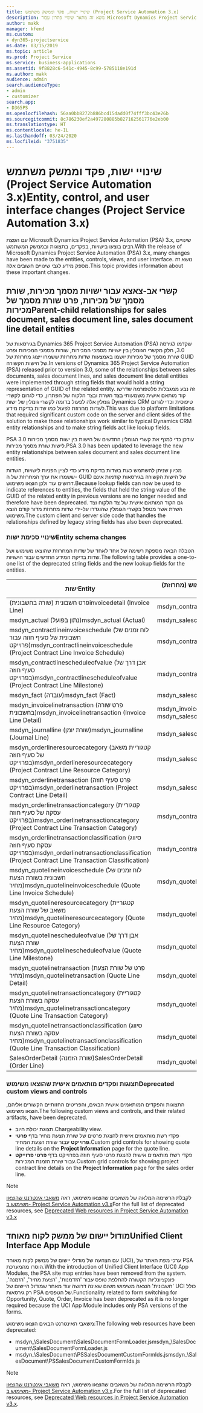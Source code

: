 ```yaml
---
title: שינויי ישות, פקד וממשק משתמש (Project Service Automation 3.x)
description: נושא זה מתאר שינויי פתרון עבור Microsoft Dynamics Project Service Automation 3.x.
author: makk
manager: kfend
ms.custom:
- dyn365-projectservice
ms.date: 03/15/2019
ms.topic: article
ms.prod: Project Service
ms.service: business-applications
ms.assetid: 9f8828c6-541c-4945-8c99-5785118e191d
ms.author: makk
audience: admin
search.audienceType:
- admin
- customizer
search.app:
- D365PS
ms.openlocfilehash: 56aa0bb8272b886bcd15dadd0f74fff3bc43e26b
ms.sourcegitcommit: 8c786230ef2a497280885b827162561776e2eb00
ms.translationtype: HT
ms.contentlocale: he-IL
ms.lasthandoff: 03/24/2020
ms.locfileid: "3751835"
---
```

# <a name="entity-control-and-user-interface-changes-project-service-automation-3x"></a><span data-ttu-id="c282f-103">שינויי ישות, פקד וממשק משתמש (Project Service Automation 3.x)</span><span class="sxs-lookup"><span data-stu-id="c282f-103">Entity, control, and user interface changes (Project Service Automation 3.x)</span></span>
<span data-ttu-id="c282f-104">עם הפצת Microsoft Dynamics Project Service Automation (PSA) 3.x, שינויים רבים בוצעו בישויות, בפקדים, בתצוגות ובממשק המשתמש.</span><span class="sxs-lookup"><span data-stu-id="c282f-104">With the release of Microsoft Dynamics Project Service Automation (PSA) 3.x, many changes have been made to the entities, controls, views, and user interface.</span></span> <span data-ttu-id="c282f-105">נושא זה מספק מידע לגבי שינויים חשובים אלה.</span><span class="sxs-lookup"><span data-stu-id="c282f-105">This topic provides information about these important changes.</span></span>

## <a name="parent-child-relationships-for-sales-document-sales-document-line-sales-document-line-detail-entities"></a><span data-ttu-id="c282f-106">קשרי אב-צאצא עבור ישויות מסמך מכירות, שורת מסמך של מכירות, פרט שורת מסמך של מכירות</span><span class="sxs-lookup"><span data-stu-id="c282f-106">Parent-child relationships for sales document, sales document line, sales document line detail entities</span></span>
<span data-ttu-id="c282f-107">בגירסאות של Dynamics 365 Project Service Automation (PSA) שקדמו לגירסה 3.0, חלק מקשרי הגומלין בין ישויות מסמכי המכירות, שורות מסמכי המכירות ופרט שורת מסמך של מכירות יושמו באמצעות שדות מחרוזת ששמרו ייצוג מחרוזת של GUID של הישות הקשורה.</span><span class="sxs-lookup"><span data-stu-id="c282f-107">In versions of Dynamics 365 Project Service Automation (PSA) released prior to version 3.0, some of the relationships between sales documents, sales document lines, and sales document line detail entities were implemented through string fields that would hold a string representation of GUID of the related entity.</span></span> <span data-ttu-id="c282f-108">זה נבע ממגבלות פלטפורמה שדרשו קוד מותאם אישית משמעותי בצד השרת ובצד הלקוח של הפתרון, כדי לגרום לקשרי גומלין אלה לפעול בדומה לקשרי גומלין של ישות Dynamics CRM טיפוסית וכדי לגרום לשדות מחרוזת לפעול כמו שדות בדיקת מידע.</span><span class="sxs-lookup"><span data-stu-id="c282f-108">This was due to platform limitations that required significant custom code on the server and client sides of the solution to make those relationships work similar to typical Dynamics CRM entity relationships and to make string fields act like lookup fields.</span></span>

<span data-ttu-id="c282f-109">PSA 3.0 עודכן כדי למנף את קשרי הגומלין החדשים של הישות בין ישות מסמך מכירות לישות שורת מסמך מכירות.</span><span class="sxs-lookup"><span data-stu-id="c282f-109">PSA 3.0 has been updated to leverage the new entity relationships between sales document and sales document line entities.</span></span>

<span data-ttu-id="c282f-110">מכיוון שניתן להשתמש כעת בשדות בדיקת מידע כדי לציין הפניות לישויות, השדות ששמרו את ערך המחרוזת של ה- GUID של הישות הקשורה בגירסאות קודמות אינם דרושים עוד ולכן הוצאו משימוש.</span><span class="sxs-lookup"><span data-stu-id="c282f-110">Because lookup fields can now be used to indicate references to entities, the fields that held the string value of the GUID of the related entity in previous versions are no longer needed and therefore have been deprecated.</span></span> <span data-ttu-id="c282f-111">גם הקוד המותאם אישית של צד הלקוח וצד השרת אשר מטפל בקשרי הגומלין שהוגדרו על-ידי שדות מחרוזת מדור קודם הוצא משימוש.</span><span class="sxs-lookup"><span data-stu-id="c282f-111">The custom client and server side code that handles the relationships defined by legacy string fields has also been deprecated.</span></span>

### <a name="entity-schema-changes"></a><span data-ttu-id="c282f-112">שינויי סכימת ישות</span><span class="sxs-lookup"><span data-stu-id="c282f-112">Entity schema changes</span></span>
<span data-ttu-id="c282f-113">הטבלה הבאה מספקת רשימה של אחד לאחד של שדות המחרוזת שהוצאו משימוש ושל שדות בדיקת המידע החדשים עבור הישויות.</span><span class="sxs-lookup"><span data-stu-id="c282f-113">The following table provides a one-to-one list of the deprecated string fields and the new lookup fields for the entities.</span></span> 

 <span data-ttu-id="c282f-114">ישות</span><span class="sxs-lookup"><span data-stu-id="c282f-114">Entity</span></span> |   <span data-ttu-id="c282f-115">שדה שהוצא משימוש (מחרוזת)</span><span class="sxs-lookup"><span data-stu-id="c282f-115">Deprecated field (String)</span></span> | <span data-ttu-id="c282f-116">שדה חדש (בדיקת מידע)</span><span class="sxs-lookup"><span data-stu-id="c282f-116">New field (Lookup)</span></span>
--- | --- | ---
<span data-ttu-id="c282f-117">פרט חשבונית (שורה בחשבונית)</span><span class="sxs-lookup"><span data-stu-id="c282f-117">invoicedetail (Invoice Line)</span></span> |  <span data-ttu-id="c282f-118">msdyn_contractline</span><span class="sxs-lookup"><span data-stu-id="c282f-118">msdyn_contractline</span></span> |    <span data-ttu-id="c282f-119">msdyn_contractlineid</span><span class="sxs-lookup"><span data-stu-id="c282f-119">msdyn_contractlineid</span></span>
<span data-ttu-id="c282f-120">msdyn_actual (נתון בפועל)</span><span class="sxs-lookup"><span data-stu-id="c282f-120">msdyn_actual (Actual)</span></span> | <span data-ttu-id="c282f-121">msdyn_salescontractline</span><span class="sxs-lookup"><span data-stu-id="c282f-121">msdyn_salescontractline</span></span> |   <span data-ttu-id="c282f-122">msdyn_salescontractlineid</span><span class="sxs-lookup"><span data-stu-id="c282f-122">msdyn_salescontractlineid</span></span>
<span data-ttu-id="c282f-123">msdyn_contractlineinvoiceschedule (לוח זמנים של חשבונית של סעיף חוזה עבור פרוייקט)</span><span class="sxs-lookup"><span data-stu-id="c282f-123">msdyn_contractlineinvoiceschedule (Project Contract Line Invoice Schedule)</span></span> |    <span data-ttu-id="c282f-124">msdyn_contractline</span><span class="sxs-lookup"><span data-stu-id="c282f-124">msdyn_contractline</span></span> |    <span data-ttu-id="c282f-125">msdyn_contractlineid</span><span class="sxs-lookup"><span data-stu-id="c282f-125">msdyn_contractlineid</span></span>
<span data-ttu-id="c282f-126">msdyn_contractlinescheduleofvalue (אבן דרך של סעיף חוזה בפרוייקט)</span><span class="sxs-lookup"><span data-stu-id="c282f-126">msdyn_contractlinescheduleofvalue (Project Contract Line Milestone)</span></span> |   <span data-ttu-id="c282f-127">msdyn_contractline</span><span class="sxs-lookup"><span data-stu-id="c282f-127">msdyn_contractline</span></span> |    <span data-ttu-id="c282f-128">msdyn_contractlineid</span><span class="sxs-lookup"><span data-stu-id="c282f-128">msdyn_contractlineid</span></span>
<span data-ttu-id="c282f-129">msdyn_fact (עובדה)</span><span class="sxs-lookup"><span data-stu-id="c282f-129">msdyn_fact (Fact)</span></span> | <span data-ttu-id="c282f-130">msdyn_salescontractline</span><span class="sxs-lookup"><span data-stu-id="c282f-130">msdyn_salescontractline</span></span> |   <span data-ttu-id="c282f-131">msdyn_salescontractlineid</span><span class="sxs-lookup"><span data-stu-id="c282f-131">msdyn_salescontractlineid</span></span>
<span data-ttu-id="c282f-132">msdyn_invoicelinetransaction (פרט שורה בחשבונית)</span><span class="sxs-lookup"><span data-stu-id="c282f-132">msdyn_invoicelinetransaction (Invoice Line Detail)</span></span> | <span data-ttu-id="c282f-133">msdyn_invoiceline</span><span class="sxs-lookup"><span data-stu-id="c282f-133">msdyn_invoiceline</span></span> <br> <span data-ttu-id="c282f-134">msdyn_salescontractline</span><span class="sxs-lookup"><span data-stu-id="c282f-134">msdyn_salescontractline</span></span> | <span data-ttu-id="c282f-135">msdyn_invoicelineid</span><span class="sxs-lookup"><span data-stu-id="c282f-135">msdyn_invoicelineid</span></span> <br> <span data-ttu-id="c282f-136">msdyn_salescontractlineid</span><span class="sxs-lookup"><span data-stu-id="c282f-136">msdyn_salescontractlineid</span></span>
<span data-ttu-id="c282f-137">msdyn_journalline (שורת יומן)</span><span class="sxs-lookup"><span data-stu-id="c282f-137">msdyn_journalline (Journal Line)</span></span> |  <span data-ttu-id="c282f-138">msdyn_salescontractline</span><span class="sxs-lookup"><span data-stu-id="c282f-138">msdyn_salescontractline</span></span> |   <span data-ttu-id="c282f-139">msdyn_salescontractlineid</span><span class="sxs-lookup"><span data-stu-id="c282f-139">msdyn_salescontractlineid</span></span>
<span data-ttu-id="c282f-140">msdyn_orderlineresourcecategory (קטגוריית משאב של סעיף חוזה בפרוייקט)</span><span class="sxs-lookup"><span data-stu-id="c282f-140">msdyn_orderlineresourcecategory (Project Contract Line Resource Category)</span></span> | <span data-ttu-id="c282f-141">msdyn_salescontractline</span><span class="sxs-lookup"><span data-stu-id="c282f-141">msdyn_salescontractline</span></span> |   <span data-ttu-id="c282f-142">msdyn_contractlineid</span><span class="sxs-lookup"><span data-stu-id="c282f-142">msdyn_contractlineid</span></span>
<span data-ttu-id="c282f-143">msdyn_orderlinetransaction (פרט סעיף חוזה בפרוייקט)</span><span class="sxs-lookup"><span data-stu-id="c282f-143">msdyn_orderlinetransaction (Project Contract Line Detail)</span></span> | <span data-ttu-id="c282f-144">msdyn_salescontractline</span><span class="sxs-lookup"><span data-stu-id="c282f-144">msdyn_salescontractline</span></span> |   <span data-ttu-id="c282f-145">msdyn_salescontractlineid</span><span class="sxs-lookup"><span data-stu-id="c282f-145">msdyn_salescontractlineid</span></span>
<span data-ttu-id="c282f-146">msdyn_orderlinetransactioncategory (קטגוריית עסקה של סעיף חוזה בפרוייקט)</span><span class="sxs-lookup"><span data-stu-id="c282f-146">msdyn_orderlinetransactioncategory (Project Contract Line Transaction Category)</span></span> |   <span data-ttu-id="c282f-147">msdyn_contractline</span><span class="sxs-lookup"><span data-stu-id="c282f-147">msdyn_contractline</span></span> |    <span data-ttu-id="c282f-148">msdyn_contractlineid</span><span class="sxs-lookup"><span data-stu-id="c282f-148">msdyn_contractlineid</span></span>
<span data-ttu-id="c282f-149">msdyn_orderlinetransactionclassification (סיווג עסקת סעיף חוזה בפרוייקט)</span><span class="sxs-lookup"><span data-stu-id="c282f-149">msdyn_orderlinetransactionclassification (Project Contract Line Transaction Classification)</span></span> |   <span data-ttu-id="c282f-150">msdyn_contractline</span><span class="sxs-lookup"><span data-stu-id="c282f-150">msdyn_contractline</span></span> |    <span data-ttu-id="c282f-151">msdyn_contractlineid</span><span class="sxs-lookup"><span data-stu-id="c282f-151">msdyn_contractlineid</span></span>
<span data-ttu-id="c282f-152">msdyn_quotelineinvoiceschedule (לוח זמנים של חשבונית בשורת הצעת מחיר)</span><span class="sxs-lookup"><span data-stu-id="c282f-152">msdyn_quotelineinvoiceschedule (Quote Line Invoice Schedule)</span></span> |  <span data-ttu-id="c282f-153">msdyn_quoteline</span><span class="sxs-lookup"><span data-stu-id="c282f-153">msdyn_quoteline</span></span> |   <span data-ttu-id="c282f-154">msdyn_quotelineid</span><span class="sxs-lookup"><span data-stu-id="c282f-154">msdyn_quotelineid</span></span>
<span data-ttu-id="c282f-155">msdyn_quotelineresourcecategory (קטגוריית משאב של שורת הצעת מחיר)</span><span class="sxs-lookup"><span data-stu-id="c282f-155">msdyn_quotelineresourcecategory (Quote Line Resource Category)</span></span> |    <span data-ttu-id="c282f-156">msdyn_quoteline</span><span class="sxs-lookup"><span data-stu-id="c282f-156">msdyn_quoteline</span></span> |   <span data-ttu-id="c282f-157">msdyn_quotelineid</span><span class="sxs-lookup"><span data-stu-id="c282f-157">msdyn_quotelineid</span></span>
<span data-ttu-id="c282f-158">msdyn_quotelinescheduleofvalue (אבן דרך של שורת הצעת מחיר)</span><span class="sxs-lookup"><span data-stu-id="c282f-158">msdyn_quotelinescheduleofvalue (Quote Line Milestone)</span></span> | <span data-ttu-id="c282f-159">msdyn_quoteline</span><span class="sxs-lookup"><span data-stu-id="c282f-159">msdyn_quoteline</span></span> |   <span data-ttu-id="c282f-160">msdyn_quotelineid</span><span class="sxs-lookup"><span data-stu-id="c282f-160">msdyn_quotelineid</span></span>
<span data-ttu-id="c282f-161">msdyn_quotelinetransaction (פרט של שורת הצעת מחיר)</span><span class="sxs-lookup"><span data-stu-id="c282f-161">msdyn_quotelinetransaction (Quote Line Detail)</span></span> |    <span data-ttu-id="c282f-162">msdyn_quoteline</span><span class="sxs-lookup"><span data-stu-id="c282f-162">msdyn_quoteline</span></span> |   <span data-ttu-id="c282f-163">msdyn_quotelineid</span><span class="sxs-lookup"><span data-stu-id="c282f-163">msdyn_quotelineid</span></span>
<span data-ttu-id="c282f-164">msdyn_quotelinetransactioncategory (קטגוריית עסקה בשורת הצעת מחיר)</span><span class="sxs-lookup"><span data-stu-id="c282f-164">msdyn_quotelinetransactioncategory (Quote Line Transaction Category)</span></span> |  <span data-ttu-id="c282f-165">msdyn_quoteline</span><span class="sxs-lookup"><span data-stu-id="c282f-165">msdyn_quoteline</span></span> |   <span data-ttu-id="c282f-166">msdyn_quotelineid</span><span class="sxs-lookup"><span data-stu-id="c282f-166">msdyn_quotelineid</span></span>
<span data-ttu-id="c282f-167">msdyn_quotelinetransactionclassification (סיווג עסקה בשורת הצעת מחיר)</span><span class="sxs-lookup"><span data-stu-id="c282f-167">msdyn_quotelinetransactionclassification (Quote Line Transaction Classification)</span></span> |  <span data-ttu-id="c282f-168">msdyn_quoteline</span><span class="sxs-lookup"><span data-stu-id="c282f-168">msdyn_quoteline</span></span> |   <span data-ttu-id="c282f-169">msdyn_quotelineid</span><span class="sxs-lookup"><span data-stu-id="c282f-169">msdyn_quotelineid</span></span>
<span data-ttu-id="c282f-170">SalesOrderDetail (שורת הזמנה)</span><span class="sxs-lookup"><span data-stu-id="c282f-170">SalesOrderDetail (Order Line)</span></span> | <span data-ttu-id="c282f-171">msdyn_quotelineid</span><span class="sxs-lookup"><span data-stu-id="c282f-171">msdyn_quotelineid</span></span> | <span data-ttu-id="c282f-172">msdyn_quoteline</span><span class="sxs-lookup"><span data-stu-id="c282f-172">msdyn_quoteline</span></span> 

### <a name="deprecated-custom-views-and-controls"></a><span data-ttu-id="c282f-173">תצוגות ופקדים מותאמים אישית שהוצאו משימוש</span><span class="sxs-lookup"><span data-stu-id="c282f-173">Deprecated custom views and controls</span></span>
<span data-ttu-id="c282f-174">התצוגות והפקדים המותאמים אישית הבאים, והפריטים החזותיים הקשורים אליהם, הוצאו משימוש.</span><span class="sxs-lookup"><span data-stu-id="c282f-174">The following custom views and controls, and their related artifacts, have been deprecated.</span></span>

- <span data-ttu-id="c282f-175">תצוגת יכולת חיוב.</span><span class="sxs-lookup"><span data-stu-id="c282f-175">Chargeability view.</span></span>
- <span data-ttu-id="c282f-176">פקדי רשת מותאמים אישית להצגת פרטים של שורת הצעת מחיר בדף **פרטי פרוייקט** עבור שורת הצעת המחיר.</span><span class="sxs-lookup"><span data-stu-id="c282f-176">Custom grid controls for showing quote line details on the **Project Information** page for the quote line.</span></span>
- <span data-ttu-id="c282f-177">פקדי רשת מותאמים אישית להצגת פרטי סעיף חוזה בפרוייקט בדף **פרטי פרוייקט** עבור שורת הזמנת המכירות.</span><span class="sxs-lookup"><span data-stu-id="c282f-177">Custom grid controls for showing project contract line details on the **Project Information** page for the sales order line.</span></span>

> [!NOTE]
> <span data-ttu-id="c282f-178">לקבלת הרשימה המלאה של משאבים שהוצאו משימוש, ראה [משאבי אינטרנט שהוצאו משימוש ב- Project Service Automation v3.x](../developer-guides/web-resources-deprecated-v3.x.md)</span><span class="sxs-lookup"><span data-stu-id="c282f-178">For the full list of deprecated resources, see [Deprecated Web resources in Project Service Automation v3.x](../developer-guides/web-resources-deprecated-v3.x.md)</span></span>

## <a name="unified-client-interface-app-module"></a><span data-ttu-id="c282f-179">מודול יישום של ממשק לקוח מאוחד</span><span class="sxs-lookup"><span data-stu-id="c282f-179">Unified Client Interface App Module</span></span>
<span data-ttu-id="c282f-180">עם הצהעה של מודולי יישום של ממשק לקוח מאוחד (UCI), ערכי מפת האתר של PSA הוסרו מהמערכת.</span><span class="sxs-lookup"><span data-stu-id="c282f-180">With the introduction of Unified Client Interface (UCI) App Modules, the PSA site map entries have been removed from the system.</span></span>  
<span data-ttu-id="c282f-181">פונקציונליות הקשורה להחלפת טופס עבור 'הזדמנות', 'הצעת מחיר', 'הזמנה', 'חשבונית' הוצאה משימוש משום שאינה דרושה עוד מאחר שמודול היישום של UCI כולל רק גירסאות PSA של הטפסים.</span><span class="sxs-lookup"><span data-stu-id="c282f-181">Functionality related to form switching for Opportunity, Quote, Order, Invoice has been deprecated as it is no longer required because the UCI App Module includes only PSA versions of the forms.</span></span>  

<span data-ttu-id="c282f-182">משאבי האינטרנט הבאים הוצאו משימוש:</span><span class="sxs-lookup"><span data-stu-id="c282f-182">The following web resources have been deprecated:</span></span>

- <span data-ttu-id="c282f-183">msdyn_\SalesDocument\SalesDocumentFormLoader.js</span><span class="sxs-lookup"><span data-stu-id="c282f-183">msdyn_\SalesDocument\SalesDocumentFormLoader.js</span></span>
- <span data-ttu-id="c282f-184">msdyn_\SalesDocument\PSSalesDocumentCustomFormIds.js</span><span class="sxs-lookup"><span data-stu-id="c282f-184">msdyn_\SalesDocument\PSSalesDocumentCustomFormIds.js</span></span>

> [!NOTE]
> <span data-ttu-id="c282f-185">לקבלת הרשימה המלאה של משאבים שהוצאו משימוש, ראה [משאבי אינטרנט שהוצאו משימוש ב- Project Service Automation v3.x](../developer-guides/web-resources-deprecated-v3.x.md).</span><span class="sxs-lookup"><span data-stu-id="c282f-185">For the full list of deprecated resources, see [Deprecated Web resources in Project Service Automation v3.x](../developer-guides/web-resources-deprecated-v3.x.md).</span></span>


